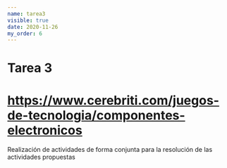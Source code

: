 ```yaml
---
name: tarea3
visible: true
date: 2020-11-26
my_order: 6
---
```


# **Tarea 3**

# https://www.cerebriti.com/juegos-de-tecnologia/componentes-electronicos

Realización de actividades de forma conjunta para la resolución de las actividades propuestas